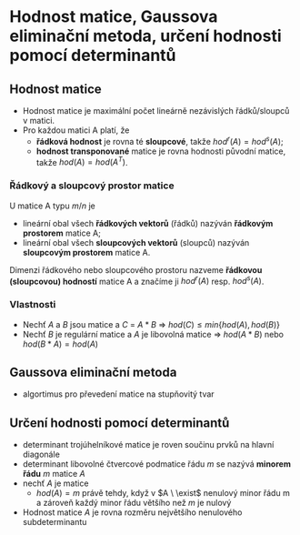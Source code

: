 # Hodnost matice, Gaussova eliminační metoda, určení hodnosti pomocí determinantů
## Hodnost matice
- Hodnost matice je maximální počet lineárně nezávislých řádků/sloupců v matici.
- Pro každou matici A platí, že
    - **řádková hodnost** je rovna té **sloupcové**, takže $hod^r(A) = hod^s(A)$;
    - **hodnost transponované** matice je rovna hodnosti původní matice, takže $hod(A) = hod(A^T)$.

### Řádkový a sloupcový prostor matice

U matice A typu $m/n$ je
- lineární obal všech **řádkových vektorů** (řádků) nazýván **řádkovým prostorem** matice A;
- lineární obal všech **sloupcových vektorů** (sloupců) nazýván **sloupcovým prostorem** matice A.

Dimenzi řádkového nebo sloupcového prostoru nazveme **řádkovou (sloupcovou) hodností** matice A a značíme ji $hod^r(A)$ resp. $hod^s(A)$.

### Vlastnosti
- Nechť $A$ a $B$ jsou matice a $C$ = $A * B$ => $hod(C) \leq min\{hod(A), hod(B)\}$
- Nechť $B$ je regulární matice a $A$ je libovolná matice => $hod(A*B)$ nebo $hod(B*A) = hod(A)$

## Gaussova eliminační metoda
- algortimus pro převedení matice na stupňovitý tvar

## Určení hodnosti pomocí determinantů
- determinant trojúhelníkové matice je roven součinu prvků na hlavní diagonále
- determinant libovolné čtvercové podmatice řádu $m$ se nazývá **minorem řádu** $m$ matice $A$
- nechť $A$ je matice
    - $hod(A) = m$ právě tehdy, když v $A \ \exist$ nenulový minor řádu m a zároveň každý minor řádu většího než $m$ je nulový
- Hodnost matice $A$ je rovna rozměru největšího nenulového subdeterminantu